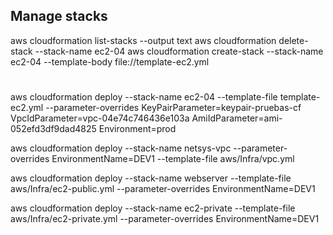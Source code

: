 ## Manage stacks
aws cloudformation list-stacks --output text
aws cloudformation delete-stack --stack-name ec2-04
aws cloudformation create-stack --stack-name ec2-04 --template-body file://template-ec2.yml
#

aws cloudformation deploy --stack-name ec2-04 --template-file template-ec2.yml --parameter-overrides KeyPairParameter=keypair-pruebas-cf VpcIdParameter=vpc-04e74c746436e103a AmiIdParameter=ami-052efd3df9dad4825 Environment=prod

aws cloudformation deploy --stack-name netsys-vpc --parameter-overrides EnvironmentName=DEV1 --template-file aws/Infra/vpc.yml

aws cloudformation deploy --stack-name webserver --template-file aws/Infra/ec2-public.yml --parameter-overrides EnvironmentName=DEV1

aws cloudformation deploy --stack-name ec2-private --template-file aws/Infra/ec2-private.yml --parameter-overrides EnvironmentName=DEV1